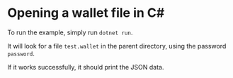 # Opening a wallet file in C\#

To run the example, simply run `dotnet run`.

It will look for a file `test.wallet` in the parent directory, using the password `password`.

If it works successfully, it should print the JSON data.
